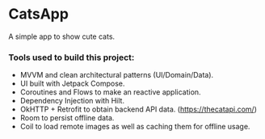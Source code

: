 # CatsApp
A simple app to show cute cats.

### Tools used to build this project:
- MVVM and clean architectural patterns (UI/Domain/Data).
- UI built with Jetpack Compose.
- Coroutines and Flows to make an reactive application.
- Dependency Injection with Hilt.
- OkHTTP + Retrofit to obtain backend API data. (https://thecatapi.com/)
- Room to persist offline data.
- Coil to load remote images as well as caching them for offline usage.
